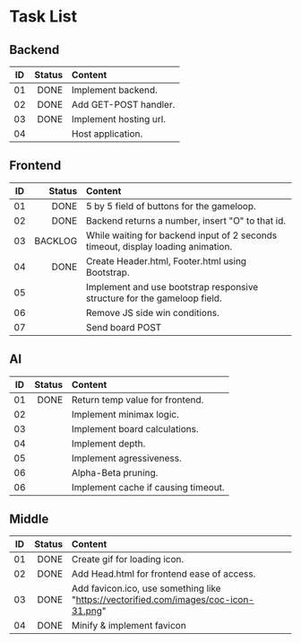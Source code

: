 # Task List

## Backend

ID|Status   |Content
--|-----:   |:-----
01|DONE     |Implement backend.
02|DONE     |Add GET-POST handler.
03|DONE     |Implement hosting url.
04|         |Host application.

## Frontend

ID|Status   |Content
--|-----:   |:-----
01|DONE     |5 by 5 field of buttons for the gameloop.
02|DONE     |Backend returns a number, insert "O" to that id.
03|BACKLOG  |While waiting for backend input of 2 seconds timeout, display loading animation.
04|DONE     |Create Header.html, Footer.html using Bootstrap.
05|         |Implement and use bootstrap responsive structure for the gameloop field.
06|         |Remove JS side win conditions.
07|         |Send board POST

## AI

ID|Status   |Content
--|-----:   |:-----
01|DONE     |Return temp value for frontend.
02|         |Implement minimax logic.
03|         |Implement board calculations.
04|         |Implement depth.
05|         |Implement agressiveness.
06|         |Alpha-Beta pruning.
06|         |Implement cache if causing timeout.

## Middle

ID|Status   |Content
--|-----:   |:-----
01|DONE     |Create gif for loading icon.
02|DONE     |Add Head.html for frontend ease of access.
03|DONE     |Add favicon.ico, use something like "https://vectorified.com/images/coc-icon-31.png"
04|DONE     |Minify & implement favicon
